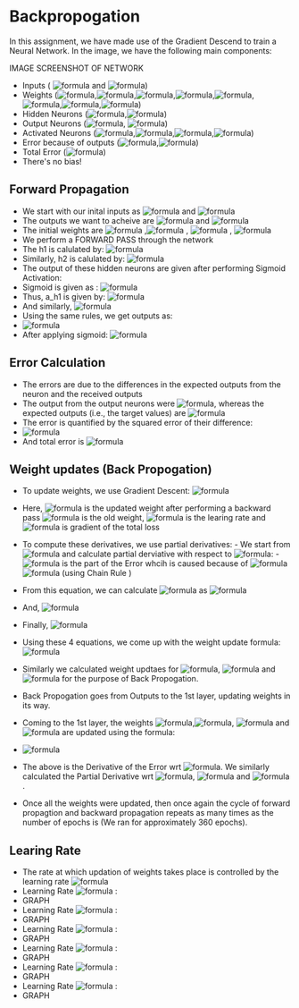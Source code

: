 # Backpropogation


In this assignment, we have made use of the Gradient Descend to train a Neural Network.
In the image, we have the following main components:

IMAGE SCREENSHOT OF NETWORK
- Inputs ( ![formula](https://render.githubusercontent.com/render/math?math=i_1) and ![formula](https://render.githubusercontent.com/render/math?math=i_2))
- Weights (![formula](https://render.githubusercontent.com/render/math?math=w_1),![formula](https://render.githubusercontent.com/render/math?math=w_2),![formula](https://render.githubusercontent.com/render/math?math=w_3),![formula](https://render.githubusercontent.com/render/math?math=w_4),![formula](https://render.githubusercontent.com/render/math?math=w_5),![formula](https://render.githubusercontent.com/render/math?math=w_6),![formula](https://render.githubusercontent.com/render/math?math=w_7),![formula](https://render.githubusercontent.com/render/math?math=w_8))
- Hidden Neurons (![formula](https://render.githubusercontent.com/render/math?math=h_1),![formula](https://render.githubusercontent.com/render/math?math=h_2))
- Output Neurons (![formula](https://render.githubusercontent.com/render/math?math=o_1), ![formula](https://render.githubusercontent.com/render/math?math=o_2))
- Activated Neurons (![formula](https://render.githubusercontent.com/render/math?math=out_{h1}),![formula](https://render.githubusercontent.com/render/math?math=out_{h2}),![formula](https://render.githubusercontent.com/render/math?math=out_{o1}),![formula](https://render.githubusercontent.com/render/math?math=out_{o2}))
- Error because of outputs (![formula](https://render.githubusercontent.com/render/math?math=E_{1}),![formula](https://render.githubusercontent.com/render/math?math=E_{2}))
- Total Error (![formula](https://render.githubusercontent.com/render/math?math=E_{total}))
- There's no bias!

## Forward Propagation

- We start with our inital inputs as ![formula](https://render.githubusercontent.com/render/math?math=i_1%20=%200.05) and ![formula](https://render.githubusercontent.com/render/math?math=i_2%20=%200.1)
- The outputs we want to acheive are ![formula](https://render.githubusercontent.com/render/math?math=t_1%20=%200.01) and ![formula](https://render.githubusercontent.com/render/math?math=t_2%20=%200.99) 
- The initial weights are ![formula](https://render.githubusercontent.com/render/math?math=w_1%20=%200.15) ,![formula](https://render.githubusercontent.com/render/math?math=w_2%20=%200.2) , ![formula](https://render.githubusercontent.com/render/math?math=w_3%20=%200.25) , ![formula](https://render.githubusercontent.com/render/math?math=w_4%20=%200.3)
- We perform a FORWARD PASS through the network
- The h1 is calulated by: ![formula](https://render.githubusercontent.com/render/math?math=h_{1}%20=%20i_{1}\times%20w_{1}%2Bi_{2}\times%20w_{2})
- Similarly, h2 is calulated by: ![formula](https://render.githubusercontent.com/render/math?math=h_{2}%20=%20i_{1}\times%20w_{3}%2Bi_{2}\times%20w_{4})
- The output of these hidden neurons are given after performing Sigmoid Activation:
- Sigmoid is given as :  ![formula](https://render.githubusercontent.com/render/math?math=\sigma(h)=(1%20/%201%20%2B%20\exp(h)))
- Thus, a_h1 is given by: ![formula](https://render.githubusercontent.com/render/math?math=a_{h1}=\sigma({h_1}))
- And similarly, ![formula](https://render.githubusercontent.com/render/math?math=a_{h2}=\sigma({h_2}))
- Using the same rules, we get outputs as:
- ![formula](https://render.githubusercontent.com/render/math?math=o_1=w_5a_{h_1}%2Bw_6a_{h_2}%20\%20\%20and%20\%20\%20o_2=w_7a_{h_1}%2Bw_8a_{h_2})
- After applying sigmoid: ![formula](https://render.githubusercontent.com/render/math?math=a_{o_1}=\sigma(o_1)\%20\%20and%20\%20\%20a_{o_2}=\sigma(o_2))

## Error Calculation
- The errors are due to the differences in the expected outputs from the neuron and the received outputs
- The output from the output neurons were ![formula](https://render.githubusercontent.com/render/math?math={o_1}%20\%20and%20\%20{o_2}), whereas the expected outputs (i.e., the target values) are ![formula](https://render.githubusercontent.com/render/math?math={t_1}%20\%20and%20\%20{t_2})
- The error is quantified by the squared error of their difference: 
- ![formula](https://render.githubusercontent.com/render/math?math=E_1=(t_1-a_{o_1})^2%20\%20.\%20E_2=(t_2-a_{o_1})^2)
- And total error is ![formula](https://render.githubusercontent.com/render/math?math=E_{total}=E_1%20\%20%2B\%20E_2)

## Weight updates (Back Propogation)
- To update weights, we use Gradient Descent:
![formula](https://render.githubusercontent.com/render/math?math=W_{new}=W_{old}-\eta\nabla{E_{total}})
- Here, ![formula](https://render.githubusercontent.com/render/math?math=W_{new}) is the updated weight after performing a backward pass
![formula](https://render.githubusercontent.com/render/math?math=W_{old}) is the old weight, ![formula](https://render.githubusercontent.com/render/math?math=\eta) is the learing rate and ![formula](https://render.githubusercontent.com/render/math?math=\nabla{E_{total}}) is gradient of the total loss
- To compute these derivatives, we use partial derivatives: 
      - We start from ![formula](https://render.githubusercontent.com/render/math?math=E_{total}) and calculate partial derviative with respect to ![formula](https://render.githubusercontent.com/render/math?math=w_5):
      - ![formula](https://render.githubusercontent.com/render/math?math=E_{1}) is the part of the Error whcih is caused because of ![formula](https://render.githubusercontent.com/render/math?math=w_5) 
          ![formula](https://render.githubusercontent.com/render/math?math=\frac{\partial%20E_1}{\partial%20w_5}%20=%20\frac{\partial%20E_1}{\partial%20a_{o_1}}%20\frac{\partial%20a_{o_1}}{\partial%20o_1}%20\frac{\partial%20o_1}{\partial%20w_5}) (using Chain Rule )
- From this equation, we can calculate ![formula](https://render.githubusercontent.com/render/math?math=\frac{\partial%20E_1}{\partial%20a_{o_1}}%20) as ![formula](https://render.githubusercontent.com/render/math?math=a_{o_1}-t_1)
- And, ![formula](https://render.githubusercontent.com/render/math?math=\frac{\partial%20a_{o_1}}{\partial%20o_1}%20=%20(a_{o_1})(1-a_{o_1}))
- Finally, ![formula](https://render.githubusercontent.com/render/math?math=\frac{\partial%20o_1}{\partial%20w_5}%20=%20a-o_1)
- Using these 4 equations, we come up with the weight update formula:
 ![formula](https://render.githubusercontent.com/render/math?math=W_{5new}%20=%20W_{5old}%20-%20\eta%20\frac{\partial%20E_1}{\partial%20w_5})
- Similarly we calculated weight updtaes for ![formula](https://render.githubusercontent.com/render/math?math=w_6), ![formula](https://render.githubusercontent.com/render/math?math=w_7) and ![formula](https://render.githubusercontent.com/render/math?math=w_8) for the purpose of Back Propogation.

- Back Propogation goes from Outputs to the 1st layer, updating weights in its way. 
- Coming to the 1st layer, the weights ![formula](https://render.githubusercontent.com/render/math?math=w_1),![formula](https://render.githubusercontent.com/render/math?math=w_2), ![formula](https://render.githubusercontent.com/render/math?math=w_3) and ![formula](https://render.githubusercontent.com/render/math?math=w_4) are updated using the formula:
- ![formula](https://render.githubusercontent.com/render/math?math=\frac{\partial%20E_t}{\partial%20w_1}%20=%20\frac{\partial%20E_t}{\partial%20a_{o_1}}%20\frac{\partial%20a_{o_1}}{\partial%20o_1%20}%20\frac{\partial%20o_1}{\partial%20a_{h_1}}%20\frac{\partial%20a_{h_1}}{\partial%20h_1}%20\frac{\partial{h_1}}{\partial{w_1}})
- The above is the Derivative of the Error wrt ![formula](https://render.githubusercontent.com/render/math?math=w_1). We similarly calculated the Partial Derivative wrt ![formula](https://render.githubusercontent.com/render/math?math=w_2), ![formula](https://render.githubusercontent.com/render/math?math=w_3) and ![formula](https://render.githubusercontent.com/render/math?math=w_4).
- Once all the weights were updated, then once again the cycle of forward propagtion and backward propagation repeats as many times as the number of epochs is (We ran for approximately 360 epochs).
## Learing Rate

- The rate at which updation of weights takes place is controlled by the learning rate ![formula](https://render.githubusercontent.com/render/math?math=\eta)
- Learning Rate ![formula](https://render.githubusercontent.com/render/math?math=\eta%20=%200.1) :
- GRAPH
- Learning Rate ![formula](https://render.githubusercontent.com/render/math?math=\eta%20=%200.2) :
- GRAPH
- Learning Rate ![formula](https://render.githubusercontent.com/render/math?math=\eta%20=%200.5) :
- GRAPH
- Learning Rate ![formula](https://render.githubusercontent.com/render/math?math=\eta%20=%200.8) :
- GRAPH
- Learning Rate ![formula](https://render.githubusercontent.com/render/math?math=\eta%20=%201) :
- GRAPH
- Learning Rate ![formula](https://render.githubusercontent.com/render/math?math=\eta%20=%202) :
- GRAPH
